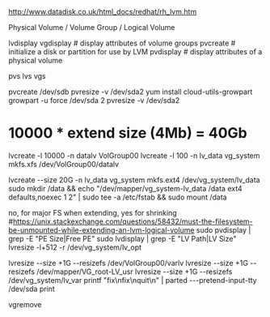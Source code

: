 http://www.datadisk.co.uk/html_docs/redhat/rh_lvm.htm

Physical Volume / Volume Group / Logical Volume

lvdisplay
vgdisplay # display attributes of volume groups
pvcreate # initialize a disk or partition for use by LVM
pvdisplay # display attributes of a physical volume

pvs
lvs
vgs


pvcreate /dev/sdb
pvresize -v /dev/sda2
yum install cloud-utils-growpart
growpart -u force /dev/sda 2
pvresize -v /dev/sda2

# 10000 * extend size (4Mb) = 40Gb
lvcreate -l 10000 -n datalv  VolGroup00
lvcreate -l 100   -n lv_data vg_system
mkfs.xfs  /dev/VolGroup00/datalv

lvcreate --size 20G  -n lv_data vg_system
mkfs.ext4 /dev/vg_system/lv_data
sudo mkdir /data && echo "/dev/mapper/vg_system-lv_data /data                    ext4    defaults,noexec        1 2" | sudo tee -a /etc/fstab && sudo mount /data



no, for major FS when extending, yes for shrinking #https://unix.stackexchange.com/questions/58432/must-the-filesystem-be-unmounted-while-extending-an-lvm-logical-volume
sudo pvdisplay | grep -E "PE Size|Free PE"
sudo lvdisplay | grep -E "LV Path|LV Size"
lvresize -l+512 -r /dev/vg_system/lv_opt

lvresize --size +1G --resizefs /dev/VolGroup00/varlv
lvresize --size +1G --resizefs /dev/mapper/VG_root-LV_usr
lvresize --size +1G --resizefs /dev/vg_system/lv_var
printf "fix\nfix\nquit\n" | parted ---pretend-input-tty /dev/sda print


vgremove

